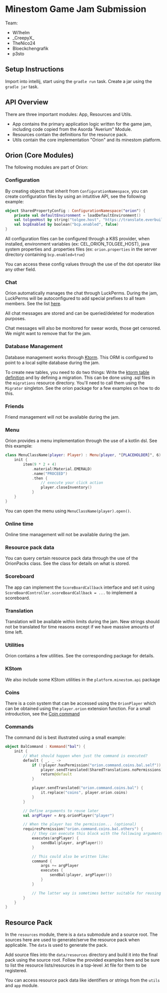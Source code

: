 # Minestom Game Jam Submission

Team:

- Wi1helm
- \_CreepyX_
- TheNico24
- Bloeckchengrafik
- p3sto

## Setup Instructions

Import into intellij, start using the `gradle run` task. Create a jar using the `gradle jar` task.

## API Overview

There are three important modules: App, Resources and Utils.

- App contains the primary application logic written for the game jam, including code copied from the Asorda "Averium"
  Module.
- Resources contain the definitions for the resource pack.
- Utils contain the core implementation "Orion" and its minestom platform.

## Orion (Core Modules)

The following modules are part of Orion:

### Configuration

By creating objects that inherit from `ConfigurationNamespace`, you can create
configuration files by using an intutitive API, see the following example:

```kotlin
object SharedPropertyConfig : ConfigurationNamespace("orion") {
    private val defaultEnvironment = loadDefaultEnvironment()
    val tolgeeHost by string("tolgee.host", "https://translate.everbuild.org")
    val bcpEnabled by boolean("bcp.enabled", false)
}
```

All configuration files can be configured through a K8S provider, when installed, environment variables (ex:
CEL_ORION_TOLGEE_HOST), java system properties and
.properties files (ex: `orion.properties` in the server directory containing `bcp.enabled=true`)

You can access these config values through the use of the dot operator like any other field.

### Chat

Orion automatically manages the chat through LuckPerms. During the jam, LuckPerms will be autoconfigured
to add special prefixes to all team members. See the
list [here](./utils/src/main/kotlin/org/everbuild/celestia/orion/platform/minestom/luckperms/MinestomLuckPermsProvider.kt).

All chat messages are stored and can be queried/deleted for moderation purposes.

Chat messages will also be monitored for swear words, those get censored. We might want to remove that for the jam.

### Database Management

Database management works through [Ktorm](https://www.ktorm.org/). This ORM is configured to point to a local sqlite
database during the jam.

To create new tables, you need to do two things: Write
the [ktorm table definition](https://www.ktorm.org/en/entities-and-column-binding.html) and
by defining a migration. This can be done using .sql files in the `migrations` resource directory. You'll need to call
them using the
`Migrator` singleton. See the orion package for a few examples on how to do this.

### Friends

Friend management will not be available during the jam.

### Menu

Orion provides a menu implementation through the use of a kotlin dsl. See this example:

```kotlin
class MenuClassName(player: Player) : Menu(player, "[PLACEHOLDER]", 6) {
    init {
        item(9 * 2 + 4)
            .material(Material.EMERALD)
            .name("PROCEED")
            .then {
                // execute your click action
                player.closeInventory()
            }
    }
}
```

You can open the menu using `MenuClassName(player).open()`.

### Online time

Online time management will not be available during the jam.

### Resource pack data

You can query certain resource pack data through the use of the OrionPacks class. See the class for details on what is
stored.

### Scoreboard

The app can implement the `ScoreBoardCallback` interface and set it using
`ScoreBoardController.scoreBoardCallback = ...`
to implement a scoreboard.

### Translation

Translation will be available within limits during the jam. New strings should not be translated for time reasons except
if we have massive amounts of time left.

### Utilities

Orion contains a few utilities. See the corresponding package for details.

### KStom

We also include some KStom utilities in the `platform.minestom.api` package

### Coins

There is a coin system that can be accessed using the `OrionPlayer` which can be obtained using the
`player.orion` extension function. For a small introduction, see
the [Coin command](utils/src/main/kotlin/org/everbuild/celestia/orion/platform/minestom/command/CoinCommand.kt)

### Commands

The command dsl is best illustrated using a small example:

```kotlin
object BalCommand : Kommand("bal") {
    init {
        // What should happen when just the command is executed?
        default { _, _ ->
            if (!player.hasPermission("orion.command.coins.bal.self")) {
                player.sendTranslated(SharedTranslations.noPermissions)
                return@default
            }

            player.sendTranslated("orion.command.coins.bal") {
                it.replace("coins", player.orion.coins)
            }
        }

        // Define arguments to reuse later
        val argPlayer = Arg.orionPlayer("player")

        // When the player has the permission... (optional)
        requiresPermission("orion.command.coins.bal.others") {
            // they can execute this block with the following arguments:
            executes(argPlayer) {
                sendBal(player, argPlayer())
            }

            // This could also be written like:
            command {
                args += argPlayer
                executes {
                    sendBal(player, argPlayer())
                }
            }

            // The latter way is sometimes better suitable for reusing arguments
        }
    }
}
```

## Resource Pack

In the `resources` module, there is a `data` submodule and a source root. The sources here are
used to generate/serve the resource pack when applicable. The `data` is used to generate the pack.

Add source files into the `data/resources` directory and build it into the final pack using the source root.
Follow the provided examples here and be sure to list the resource lists/resources in a top-level .kt file for them to
be registered.

You can access resource pack data like identifiers or strings from the `utils` and `app` module.
